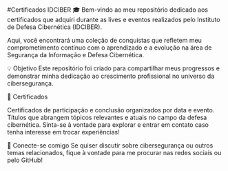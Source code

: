 #Certificados IDCIBER 🎓
Bem-vindo ao meu repositório dedicado aos certificados que adquiri durante as lives e eventos realizados pelo Instituto de Defesa Cibernética (IDCIBER).

Aqui, você encontrará uma coleção de conquistas que refletem meu comprometimento contínuo com o aprendizado e a evolução na área de Segurança da Informação e Defesa Cibernética.

💡 Objetivo
Este repositório foi criado para compartilhar meus progressos e demonstrar minha dedicação ao crescimento profissional no universo da cibersegurança.

📜 Certificados

Certificados de participação e conclusão organizados por data e evento.
Títulos que abrangem tópicos relevantes e atuais no campo da defesa cibernética.
Sinta-se à vontade para explorar e entrar em contato caso tenha interesse em trocar experiências!

🚀 Conecte-se comigo
Se quiser discutir sobre cibersegurança ou outros temas relacionados, fique à vontade para me procurar nas redes sociais ou pelo GitHub!


